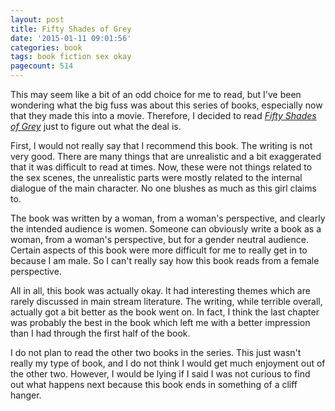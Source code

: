 ```yaml
---
layout: post
title: Fifty Shades of Grey
date: '2015-01-11 09:01:56'
categories: book
tags: book fiction sex okay
pagecount: 514
---
```


This may seem like a bit of an odd choice for me to read, but
I've been wondering what the big fuss was about this series of
books, especially now that they made this into a movie. Therefore,
I decided to read [*Fifty Shades of Grey*][fifty-amazon] just
to figure out what the deal is.

First, I would not really say that I recommend this book. The writing
is not very good. There are many things that are unrealistic and
a bit exaggerated that it was difficult to read at times. Now,
these were not things related to the sex scenes, the unrealistic
parts were mostly related to the internal dialogue of the main
character. No one blushes as much as this girl claims to.

The book was written by a woman, from a woman's perspective,
and clearly the intended audience is women. Someone can
obviously write a book as a woman, from a woman's perspective,
but for a gender neutral audience. Certain aspects of this book
were more difficult for me to really get in to because I am
male. So I can't really say how this book reads from a female
perspective.

All in all, this book was actually okay. It had interesting
themes which are rarely discussed in main stream literature.
The writing, while terrible overall, actually got a bit
better as the book went on. In fact, I think the last chapter
was probably the best in the book which left me with a better
impression than I had through the first half of the book.

I do not plan to read the other two books in the series.
This just wasn't really my type of book, and I do not think
I would get much enjoyment out of the other two. However,
I would be lying if I said I was not curious to find out
what happens next because this book ends in something of
a cliff hanger.


[fifty-amazon]:   http://smile.amazon.com/dp/0345803485
